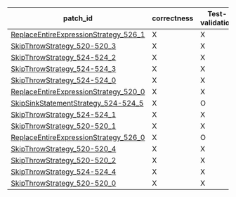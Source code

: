  | patch_id |correctness |Test-validation |NPEX-validation |
 |--- | --- | --- | --- | 
 | [ReplaceEntireExpressionStrategy_526_1](./patches/ReplaceEntireExpressionStrategy_526_1/patch.java#521) | X | X | X | 
 | [SkipThrowStrategy_520-520_3](./patches/SkipThrowStrategy_520-520_3/patch.java#519) | X | X | X | 
 | [SkipThrowStrategy_524-524_2](./patches/SkipThrowStrategy_524-524_2/patch.java#521) | X | X | X | 
 | [SkipThrowStrategy_524-524_3](./patches/SkipThrowStrategy_524-524_3/patch.java#521) | X | X | X | 
 | [SkipThrowStrategy_524-524_0](./patches/SkipThrowStrategy_524-524_0/patch.java#521) | X | X | X | 
 | [ReplaceEntireExpressionStrategy_520_0](./patches/ReplaceEntireExpressionStrategy_520_0/patch.java#519) | X | X | X | 
 | [SkipSinkStatementStrategy_524-524_5](./patches/SkipSinkStatementStrategy_524-524_5/patch.java#521) | X | O | X | 
 | [SkipThrowStrategy_524-524_1](./patches/SkipThrowStrategy_524-524_1/patch.java#521) | X | X | X | 
 | [SkipThrowStrategy_520-520_1](./patches/SkipThrowStrategy_520-520_1/patch.java#519) | X | X | X | 
 | [ReplaceEntireExpressionStrategy_526_0](./patches/ReplaceEntireExpressionStrategy_526_0/patch.java#521) | X | O | X | 
 | [SkipThrowStrategy_520-520_4](./patches/SkipThrowStrategy_520-520_4/patch.java#519) | X | X | X | 
 | [SkipThrowStrategy_520-520_2](./patches/SkipThrowStrategy_520-520_2/patch.java#519) | X | X | X | 
 | [SkipThrowStrategy_524-524_4](./patches/SkipThrowStrategy_524-524_4/patch.java#521) | X | X | X | 
 | [SkipThrowStrategy_520-520_0](./patches/SkipThrowStrategy_520-520_0/patch.java#519) | X | X | X | 
